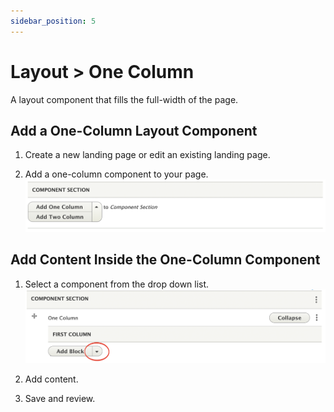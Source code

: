 ```yaml
---
sidebar_position: 5
---
```


# Layout > One Column

A layout component that fills the full-width of the page.

## Add a One-Column Layout Component

1. Create a new landing page or edit an existing landing page.

1. Add a one-column component to your page.
![block image 1](../../img/two-column-2.png)

## Add Content Inside the One-Column Component

1. Select a component from the drop down list.
![block image 1](../../img/two-column-5.png)

1. Add content.

1. Save and review.
